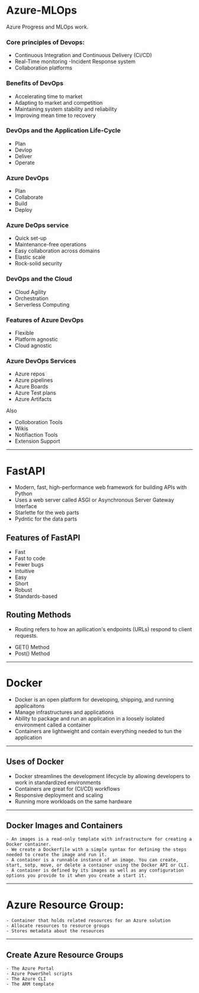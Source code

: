 # Azure-MLOps
Azure Progress and MLOps work.

### Core principles of Devops:
- Continuous Integration and Continuous Delivery (Ci/CD)
- Real-Time monitoring
-Incident Response system
- Collaboration platforms

### Benefits of DevOps
- Accelerating time to market
- Adapting to market and competition 
- Maintaining system stability and reliability
- Improving mean time to recovery


### DevOps and the Application Life-Cycle

- Plan
- Devlop
- Deliver
- Operate

### Azure DevOps

- Plan 
- Collaborate
- Build
- Deploy

### Azure DeOps service

- Quick set-up
- Maintenance-free operations
- Easy collaboration across domains
- Elastic scale
- Rock-solid security


### DevOps and the Cloud

- Cloud Agility
- Orchestration
- Serverless Computing

### Features of Azure DevOps

- Flexible
- Platform agnostic
- Cloud agnostic

### Azure DevOps Services

- Azure repos 
- Azure pipelines
- Azure Boards
- Azure Test plans 
- Azure Artifacts

Also
- Colloboration Tools
- Wikis
- Notifiaction Tools
- Extension Support
---------------------------------------------------


# FastAPI

- Modern, fast, high-performance web framework for building APIs with Python
- Uses a web server called ASGI or Asynchronous Server Gateway Interface
- Starlette for the web parts
- Pydntic for the data parts

## Features of FastAPI


- Fast
- Fast to code
- Fewer bugs 
- Intuitive
- Easy 
- Short
- Robust
- Standards-based

## Routing  Methods
* Routing refers to how an apllication's endpoints (URLs) respond to client requests.
- GET() Method
- Post() Method

----------------------------------------------------------------

# Docker

- Docker is an open platform for developing, shipping, and running applicaitons
- Manage infrastructures and applications
- Ability to package and run an application in a loosely isolated environment called a container
- Containers are lightweight and contain everything needed to tun the application

----------------------------------------------------------------

## Uses of Docker

- Docker streamlines the development lifecycle by allowing developers to work in standardized environments
- Containers are great for (CI/CD) workflows
- Responsive deployment and scaling 
- Running more workloads on the same hardware

----------------------------------------------------------------

## Docker Images and Containers

    - An images is a read-only template with infrastructure for creating a Docker container.
    - We create a Dockerfile with a simple syntax for defining the steps needed to create the image and run it.
    - A container is a runnable instance of an image. You can create, start, sotp, move, or delete a container using the Docker API or CLI.
    - A container is defined by its images as well as any configuration options you provide to it when you create a start it.

------------------------------------------------------------------

 # Azure Resource Group:

    - Container that holds related resources for an Azure solution
    - Allocate resources to resource groups 
    - Stores metadata about the resources

----------------------------------------------------------------

## Create Azure Resource Groups

    - The Azure Portal
    - Azure PowerShel scripts
    - The Azure CLI
    - The ARM template
    